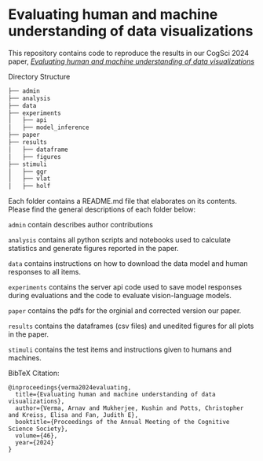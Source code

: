 # Evaluating human and machine understanding of data visualizations

This repository contains code to reproduce the results in our CogSci 2024 paper, [*Evaluating human and machine understanding of data visualizations*](/paper/vlm_datavis_benchmark_corrected_cogsci2024.pdf)

Directory Structure

```bash
├── admin
├── analysis
├── data
├── experiments
│   ├── api  
│   ├── model_inference
├── paper
├── results
│   ├── dataframe
│   ├── figures
├── stimuli
│   ├── ggr
│   ├── vlat
│   ├── holf
```

Each folder contains a README.md file that elaborates on its contents. Please find the general descriptions of each folder below:

`admin` contain describes author contributions

`analysis` contains all python scripts and notebooks used to  calculate statistics and generate figures reported in the paper.

`data` contains instructions on how to download the data model and human responses to all items.

`experiments` contains the server api code used to save model responses during evaluations and the code to evaluate vision-language models. 

`paper` contains the pdfs for the orginial and corrected version our paper.

`results` contains the dataframes (csv files) and unedited figures for all plots in the paper.

`stimuli` contains the test items and instructions given to humans and machines.

BibTeX Citation:
```
@inproceedings{verma2024evaluating,
  title={Evaluating human and machine understanding of data visualizations},
  author={Verma, Arnav and Mukherjee, Kushin and Potts, Christopher and Kreiss, Elisa and Fan, Judith E},
  booktitle={Proceedings of the Annual Meeting of the Cognitive Science Society},
  volume={46},
  year={2024}
}
```

